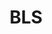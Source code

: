 ---
# This topic lives at
# https://digital.gov/topics/bls

# Topic Title
title: "BLS"

# description — keep it short and clear
summary: ""

# Weight
weight: 1

# For more information on managing topics,
# see https://github.com/GSA/digitalgov.gov/wiki/topics
---